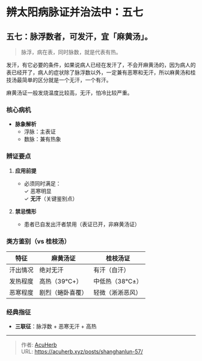 # 辨太阳病脉证并治法中：五七


## 五七：脉浮数者，可发汗，宜「麻黄汤」。

<!--more-->


> 脉浮，病在表，同时脉数，就是代表有热。

发汗，有它必要的条件，如果说病人已经在发汗了，不会开麻黄汤的，因为病人的表已经开了，病人的症状除了脉浮数以外，一定兼有恶寒和无汗，所以麻黄汤和桂技汤最简单的区分就是一个无汗，一个有汗。

麻黄汤证一般发烧温度比较高，无汗，怕冷比较严重。

### 核心病机
- **脉象解析**  
  - 浮脉：主表证  
  - 数脉：兼有热象  

### 辨证要点
1. **应用前提**  
   - 必须同时满足：  
     ✓ 恶寒明显  
     ✓ **无汗**（关键鉴别点）  

2. **禁忌情形**  
   - 患者已自发出汗者禁用（表证已开，非麻黄汤证）

### 类方鉴别（vs 桂枝汤）
| 特征        | 麻黄汤证          | 桂枝汤证          |
|-------------|-------------------|-------------------|
| 汗出情况   | 绝对无汗          | 有汗（自汗）      |
| 发热程度   | 高热（39℃+）      | 中低热（38℃±）    |
| 恶寒程度   | 剧烈（蜷卧喜覆）  | 轻微（淅淅恶风）  |

### 经典指征
- **三联征**：脉浮数 + 恶寒无汗 + 高热

---

> 作者: [AcuHerb](https://acuherb.xyz)  
> URL: https://acuherb.xyz/posts/shanghanlun-57/  

